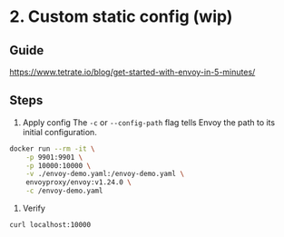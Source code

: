 # 2. Custom static config (wip)

## Guide
https://www.tetrate.io/blog/get-started-with-envoy-in-5-minutes/

## Steps
1. Apply config
The `-c` or `--config-path` flag tells Envoy the path to its initial configuration.
```bash
docker run --rm -it \
    -p 9901:9901 \
    -p 10000:10000 \
    -v ./envoy-demo.yaml:/envoy-demo.yaml \
    envoyproxy/envoy:v1.24.0 \
    -c /envoy-demo.yaml
```

1. Verify
```bash
curl localhost:10000
```
